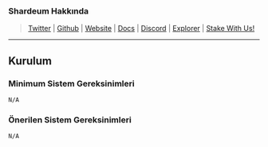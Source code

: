 ### Shardeum Hakkında

>[Twitter](https://twitter.com/shardeum) | [Github](https://github.com/Shardeum) | [Website](https://shardeum.org/) | [Docs](https://docs.shardeum.org/) |  [Discord](https://discord.gg/shardeum) |  [Explorer](https://explorer-sphinx.shardeum.org/) | [Stake With Us!](https://explorer-sphinx.shardeum.org/)
***
## Kurulum
### Minimum Sistem Gereksinimleri

```
N/A
```

### Önerilen Sistem Gereksinimleri

```
N/A
```


